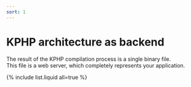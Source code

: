 ```yaml
---
sort: 1
---
```


# KPHP architecture as backend

The result of the KPHP compilation process is a single binary file.  
This file is a web server, which completely represents your application.  

{% include list.liquid all=true %}
